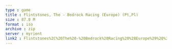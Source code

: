 ```yaml
---
type : game
title : Flintstones, The - Bedrock Racing (Europe) (Pt,Pl)
size : 87.8 M
format : iso
archive : zip
server : myrient
link2 : Flintstones%2C%20The%20-%20Bedrock%20Racing%20%28Europe%29%20%28Pt%2CPl%29
---
```

